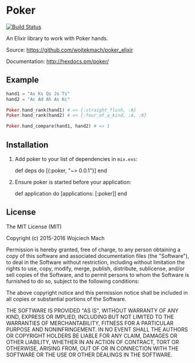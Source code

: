 # Poker

[![Build Status](https://travis-ci.org/wojtekmach/poker_elixir.svg)](https://travis-ci.org/wojtekmach/poker_elixir)

An Elixir library to work with Poker hands.

Source: <https://github.com/wojtekmach/poker_elixir>

Documentation: <http://hexdocs.pm/poker/>

## Example

```elixir
hand1 = "As Ks Qs Js Ts"
hand2 = "Ac Ad Ah As Kc"

Poker.hand_rank(hand1) # => {:straight_flush, :A}
Poker.hand_rank(hand2) # => {:four_of_a_kind, :A, :K}

Poker.hand_compare(hand1, hand2) # => 1
  ```

## Installation

  1. Add poker to your list of dependencies in `mix.exs`:

        def deps do
          [{:poker, "~> 0.0.1"}]
        end

  2. Ensure poker is started before your application:

        def application do
          [applications: [:poker]]
        end

## License

The MIT License (MIT)

Copyright (c) 2015-2016 Wojciech Mach

Permission is hereby granted, free of charge, to any person obtaining a copy of this software and associated documentation files (the "Software"), to deal in the Software without restriction, including without limitation the rights to use, copy, modify, merge, publish, distribute, sublicense, and/or sell copies of the Software, and to permit persons to whom the Software is furnished to do so, subject to the following conditions:

The above copyright notice and this permission notice shall be included in all copies or substantial portions of the Software.

THE SOFTWARE IS PROVIDED "AS IS", WITHOUT WARRANTY OF ANY KIND, EXPRESS OR IMPLIED, INCLUDING BUT NOT LIMITED TO THE WARRANTIES OF MERCHANTABILITY, FITNESS FOR A PARTICULAR PURPOSE AND NONINFRINGEMENT. IN NO EVENT SHALL THE AUTHORS OR COPYRIGHT HOLDERS BE LIABLE FOR ANY CLAIM, DAMAGES OR OTHER LIABILITY, WHETHER IN AN ACTION OF CONTRACT, TORT OR OTHERWISE, ARISING FROM, OUT OF OR IN CONNECTION WITH THE SOFTWARE OR THE USE OR OTHER DEALINGS IN THE SOFTWARE.
